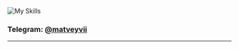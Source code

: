 ![My Skills](https://skillicons.dev/icons?i=js,ts,nodejs,express,react,redux,mongodb,html,css,tailwind,git,github,graphql,vscode,webstorm)



### Telegram: [@matveyvii](https://t.me/matveyvishn)

---


